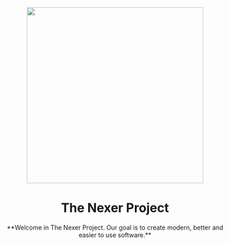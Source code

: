 <div align="center">
    <img height=400px src="/Profile%20Readme%20File%20Assets/The%20Nexer%20Project%20Logo%20Banner%20With%20Shadow%20and%20Rounded%20Corners%20-%202690x1570.png">
    <h1>The Nexer Project</h1>
    **Welcome in The Nexer Project. Our goal is to create modern, better and easier to use software.**
</div>
